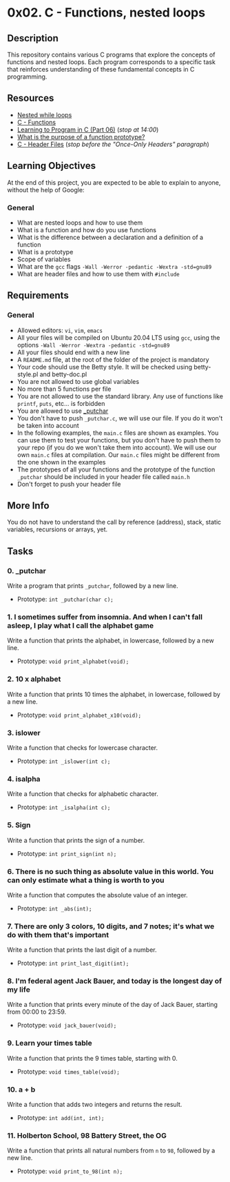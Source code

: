 # 0x02. C - Functions, nested loops

## Description

This repository contains various C programs that explore the concepts of functions and nested loops. Each program corresponds to a specific task that reinforces understanding of these fundamental concepts in C programming.

## Resources

- [Nested while loops](https://alx-intranet.hbtn.io/rltoken/_4aLZ5nW24njUT2VbSZdQQ)
- [C - Functions](https://alx-intranet.hbtn.io/rltoken/Vg1zzzrxLhPh71405uggSg)
- [Learning to Program in C (Part 06)](https://alx-intranet.hbtn.io/rltoken/jveXtnJII2S0z7a06c7-JA) (*stop at 14:00*)
- [What is the purpose of a function prototype?](https://alx-intranet.hbtn.io/rltoken/XZ--UJZO76ZoUWNA9bTmbg)
- [C - Header Files](https://alx-intranet.hbtn.io/rltoken/AS8JW4ObD5gmyX2mgtqV0A) (*stop before the "Once-Only Headers" paragraph*)

## Learning Objectives

At the end of this project, you are expected to be able to explain to anyone, without the help of Google:

### General

- What are nested loops and how to use them
- What is a function and how do you use functions
- What is the difference between a declaration and a definition of a function
- What is a prototype
- Scope of variables
- What are the `gcc` flags `-Wall -Werror -pedantic -Wextra -std=gnu89`
- What are header files and how to use them with `#include`

## Requirements

### General

- Allowed editors: `vi`, `vim`, `emacs`
- All your files will be compiled on Ubuntu 20.04 LTS using `gcc`, using the options `-Wall -Werror -Wextra -pedantic -std=gnu89`
- All your files should end with a new line
- A `README.md` file, at the root of the folder of the project is mandatory
- Your code should use the Betty style. It will be checked using betty-style.pl and betty-doc.pl
- You are not allowed to use global variables
- No more than 5 functions per file
- You are not allowed to use the standard library. Any use of functions like `printf`, `puts`, etc... is forbidden
- You are allowed to use [_putchar](https://github.com/holbertonschool/_putchar.c/blob/master/_putchar.c)
- You don't have to push `_putchar.c`, we will use our file. If you do it won't be taken into account
- In the following examples, the `main.c` files are shown as examples. You can use them to test your functions, but you don't have to push them to your repo (if you do we won't take them into account). We will use our own `main.c` files at compilation. Our `main.c` files might be different from the one shown in the examples
- The prototypes of all your functions and the prototype of the function `_putchar` should be included in your header file called `main.h`
- Don't forget to push your header file

## More Info

You do not have to understand the call by reference (address), stack, static variables, recursions or arrays, yet.

## Tasks

### 0. _putchar

Write a program that prints `_putchar`, followed by a new line.

- Prototype: `int _putchar(char c);`

### 1. I sometimes suffer from insomnia. And when I can't fall asleep, I play what I call the alphabet game

Write a function that prints the alphabet, in lowercase, followed by a new line.

- Prototype: `void print_alphabet(void);`

### 2. 10 x alphabet

Write a function that prints 10 times the alphabet, in lowercase, followed by a new line.

- Prototype: `void print_alphabet_x10(void);`

### 3. islower

Write a function that checks for lowercase character.

- Prototype: `int _islower(int c);`

### 4. isalpha

Write a function that checks for alphabetic character.

- Prototype: `int _isalpha(int c);`

### 5. Sign

Write a function that prints the sign of a number.

- Prototype: `int print_sign(int n);`

### 6. There is no such thing as absolute value in this world. You can only estimate what a thing is worth to you

Write a function that computes the absolute value of an integer.

- Prototype: `int _abs(int);`

### 7. There are only 3 colors, 10 digits, and 7 notes; it's what we do with them that's important

Write a function that prints the last digit of a number.

- Prototype: `int print_last_digit(int);`

### 8. I'm federal agent Jack Bauer, and today is the longest day of my life

Write a function that prints every minute of the day of Jack Bauer, starting from 00:00 to 23:59.

- Prototype: `void jack_bauer(void);`

### 9. Learn your times table

Write a function that prints the 9 times table, starting with 0.

- Prototype: `void times_table(void);`

### 10. a + b

Write a function that adds two integers and returns the result.

- Prototype: `int add(int, int);`

### 11. Holberton School, 98 Battery Street, the OG

Write a function that prints all natural numbers from `n` to `98`, followed by a new line.

- Prototype: `void print_to_98(int n);`

